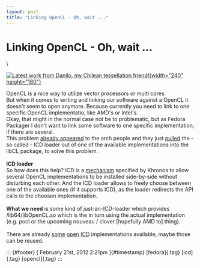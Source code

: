```yaml
---
layout: post
title: "Linking OpenCL - Oh, wait ..."
---
```



Linking OpenCL - Oh, wait \...
==============================

\

[![Latest work from Danilo, my Chilean tessellation
friend!](http://farm1.staticflickr.com/53/144682460_76f45cc1ee_m.jpg){width="240"
height="180"}](http://www.flickr.com/photos/origomi/144682460/ "Latest work from Danilo, my Chilean tessellation friend! von EricGjerde bei Flickr")

OpenCL is a nice way to utilize vector processors or multi cores.\
But when it comes to writing and linking our software against a OpenCL
it doesn't seem to open anymore. Because currently you need to link to
one specific OpenCL implementatio, like AMD's or Intel's.\
Okay, that might in the normal case not be to problematic, but as Fedora
Packager I don't want to link some software to one specific
implementation, if there are several.\
This problem [already
appeared](http://mailman.archlinux.org/pipermail/arch-general/2011-July/020796.html)
to the arch people and they just
[pulled](https://wiki.archlinux.org/index.php/GPGPU) the - so called -
ICD loader out of one of the available implementations into the libCL
package, to solve this problem.\
\
**ICD loader**\
So how does this help? ICD is a
[mechanism](http://www.khronos.org/registry/cl/extensions/khr/cl_khr_icd.txt)
specified by Khronos to allow several OpenCL implementations to be
installed side-by-side without disturbing each other. And the ICD loader
allows to freely choose between one of the available ones (if it
supports ICD), as the loader redirects the API calls to the choosen
implementation.\
\
**What we need** is some kind of just-an-ICD-loader which provides
/lib64/libOpenCL.so which is the in turn using the actual implementation
(e.g. pocl or the upcoming nouveau / clover \[hopefully AMD to\]
thing).\
\
There are already [some](http://www.zuzuf.net/FreeOCL/index.php)
[open](https://github.com/nbigaouette/oclutils/)
[ICD](http://www.nvnews.net/vbulletin/showthread.php?t=159051)
implementations available, maybe those can be reused.

::: {#footer}
[ February 21st, 2012 2:21pm ]{#timestamp} [fedora]{.tag} [icd]{.tag}
[opencl]{.tag}
:::
